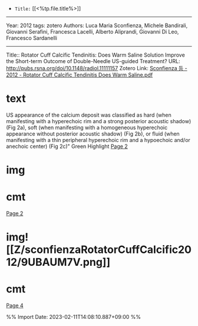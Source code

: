 


-   `Title:` [[<%tp.file.title%>]]

---

Year: 2012
tags: zotero
Authors: Luca Maria Sconfienza, Michele Bandirali, Giovanni Serafini, Francesca Lacelli, Alberto Aliprandi, Giovanni Di Leo, Francesco Sardanelli

---

Title:: Rotator Cuff Calcific Tendinitis: Does Warm Saline Solution Improve the Short-term Outcome of Double-Needle US-guided Treatment?
URL: http://pubs.rsna.org/doi/10.1148/radiol.11111157
Zotero Link: [Sconfienza 등 - 2012 - Rotator Cuff Calcific Tendinitis Does Warm Saline.pdf](zotero://select/library/items/MF2ND8LY)

# text
US appearance of the calcium deposit was classified as hard (when manifesting with a hyperechoic rim and a strong posterior acoustic shadow) (Fig 2a), soft (when manifesting with a homogeneous hyperechoic appearance without posterior acoustic shadow) (Fig 2b), or fluid (when manifesting with a thin peripheral hyperechoic rim and a hypoechoic and/or anechoic center) (Fig 2c)"
Green Highlight [Page 2](zotero://open-pdf/library/items/MF2ND8LY?page=2&annotation=94B2C5WM)



# img
# cmt

[Page 2](zotero://open-pdf/library/items/MF2ND8LY?page=2&annotation=94B2C5WM)



# img![[Z/sconfienzaRotatorCuffCalcific2012/9UBAUM7V.png]]
# cmt

[Page 4](zotero://open-pdf/library/items/MF2ND8LY?page=4&annotation=9UBAUM7V)


%% Import Date: 2023-02-11T14:08:10.887+09:00 %%
